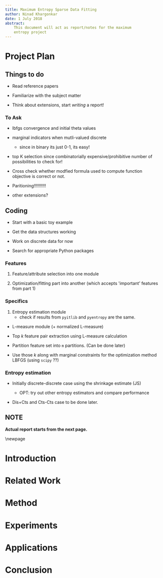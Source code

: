 ```yaml
---
title: Maximum Entropy Sparse Data Fitting
author: Ninad Khargonkar
date: 1 July 2018
abstract:
    This document will act as report/notes for the maximum
    entropy project
---
```


# Project Plan

## Things to do

- Read reference papers

- Familiarize with the subject matter

- Think about extensions, start *writing* a report!


### To Ask

- lbfgs convergence and initial theta values

- marginal indicators when mutli-valued discrete
    - since in binary its just 0-1, its easy!

- top K selection since combinatorially expensive/prohibitive number of
  possibilities to check for!

- Cross check whether modfied formula used to compute function objective
  is correct or not.

- Paritioning!!!!!!!!!!

- other extensions?


## Coding

- Start with a basic toy example

- Get the data structures working

- Work on discrete data for now

- Search for appropriate Python packages


### Features 

1. Feature/attribute selection into one module

2. Optimization/fitting part into another (which accepts 'important' features from part 1)


### Specifics

1. Entropy estimation module
    - check if results from `pyitlib` and `pyentropy` are the same.

- L-measure module (+ normalized L-measure)

- Top $k$ feature pair extraction using L-measure calculation

- Partition feature set into `m` partitions. (Can be done later)

- Use those $k$ along with marginal constraints for the optimization
  method LBFGS (using `scipy` ??)


### Entropy estimation

- Initially discrete-discrete case using the shrinkage estimate (JS)
    - OPT: try out other entropy estimators and compare performance

- Dis+Cts and Cts-Cts case to be done later.

## NOTE

**Actual report starts from the next page.**


\newpage 


# Introduction


# Related Work


# Method


# Experiments


# Applications


# Conclusion
